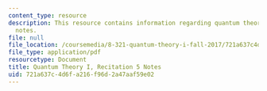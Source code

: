 ```yaml
---
content_type: resource
description: This resource contains information regarding quantum theory I, recitation
  notes.
file: null
file_location: /coursemedia/8-321-quantum-theory-i-fall-2017/721a637c4d6fa216f96d2a47aaf59e02_MIT8_321F17_Rec5.pdf
file_type: application/pdf
resourcetype: Document
title: Quantum Theory I, Recitation 5 Notes
uid: 721a637c-4d6f-a216-f96d-2a47aaf59e02
---
```

